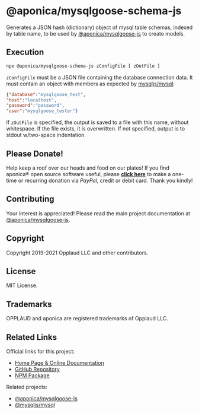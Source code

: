 # @aponica/mysqlgoose-schema-js

Generates a JSON hash (dictionary) object of mysql table schemas, indexed by 
table name, to be used by 
[@aponica/mysqlgoose-js](https://aponica.com/docs/mysqlgoose-js/)
to create models.

<a name="execution"></a>
## Execution

```sh
npx @aponica/mysqlgoose-schema-js zConfigFile [ zOutFile ]
```

`zConfigFile` must be a JSON file containing the database connection data.
It must contain an object with members as expected by 
[mysqljs/mysql](https://github.com/mysqljs/mysql):

```json
{"database":"mysqlgoose_test",
"host":"localhost",
"password":"password",
"user":"mysqlgoose_tester"}
```
 
If `zOutFile` is specified, the output is saved to a file with this name,
without whitespace. If the file exists, it is overwritten. If not specified, 
output is to stdout w/two-space indentation.


## Please Donate!

Help keep a roof over our heads and food on our plates! 
If you find aponica® open source software useful, please 
**[<u>click here</u>](https://www.paypal.com/biz/fund?id=BEHTAS8WARM68)** 
to make a one-time or recurring donation via *PayPal*, credit 
or debit card. Thank you kindly!

## Contributing

Your interest is appreciated! Please read the main project documentation at 
[@aponica/mysqlgoose-js](https://aponica.com/docs/mysqlgoose-js/).

## Copyright

Copyright 2019-2021 Opplaud LLC and other contributors.

## License

MIT License.

## Trademarks

OPPLAUD and aponica are registered trademarks of Opplaud LLC.

## Related Links

Official links for this project:

* [Home Page & Online Documentation](https://aponica.com/docs/mysqlgoose-schema-js/)
* [GitHub Repository](https://github.com/aponica/mysqlgoose-schema-js)
* [NPM Package](https://www.npmjs.com/package/@aponica/mysqlgoose-schema-js)
  
Related projects:

* [@aponica/mysqlgoose-js](https://aponica.com/docs/mysqlgoose-js/)
* [@mysqljs/mysql](https://github.com/mysqljs/mysql#readme)
